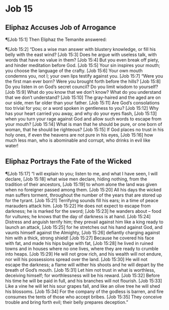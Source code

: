 # Job 15

## Eliphaz Accuses Job of Arrogance
¶[Job 15:1] Then Eliphaz the Temanite answered:

¶[Job 15:2] “Does a wise man answer with blustery knowledge, or fill his belly with the east wind?
[Job 15:3] Does he argue with useless talk, with words that have no value in them?
[Job 15:4] But you even break off piety, and hinder meditation before God.
[Job 15:5] Your sin inspires your mouth; you choose the language of the crafty.
[Job 15:6] Your own mouth condemns you, not I; your own lips testify against you.
[Job 15:7] “Were you the first man ever born? Were you brought forth before the hills?
[Job 15:8] Do you listen in on God’s secret council? Do you limit wisdom to yourself?
[Job 15:9] What do you know that we don’t know? What do you understand that we don’t understand?
[Job 15:10] The gray-haired and the aged are on our side, men far older than your father.
[Job 15:11] Are God’s consolations too trivial for you; or a word spoken in gentleness to you?
[Job 15:12] Why has your heart carried you away, and why do your eyes flash,
[Job 15:13] when you turn your rage against God and allow such words to escape from your mouth?
[Job 15:14] What is man that he should be pure, or one born of woman, that he should be righteous?
[Job 15:15] If God places no trust in his holy ones, if even the heavens are not pure in his eyes,
[Job 15:16] how much less man, who is abominable and corrupt, who drinks in evil like water!

## Eliphaz Portrays the Fate of the Wicked
¶[Job 15:17] “I will explain to you; listen to me, and what I have seen, I will declare,
[Job 15:18] what wise men declare, hiding nothing, from the tradition of their ancestors,
[Job 15:19] to whom alone the land was given when no foreigner passed among them.
[Job 15:20] All his days the wicked man suffers torment, throughout the number of the years that are stored up for the tyrant.
[Job 15:21] Terrifying sounds fill his ears; in a time of peace marauders attack him.
[Job 15:22] He does not expect to escape from darkness; he is marked for the sword;
[Job 15:23] he wanders about – food for vultures; he knows that the day of darkness is at hand.
[Job 15:24] Distress and anguish terrify him; they prevail against him like a king ready to launch an attack,
[Job 15:25] for he stretches out his hand against God, and vaunts himself against the Almighty,
[Job 15:26] defiantly charging against him with a thick, strong shield!
[Job 15:27] Because he covered his face with fat, and made his hips bulge with fat,
[Job 15:28] he lived in ruined towns and in houses where no one lives, where they are ready to crumble into heaps.
[Job 15:29] He will not grow rich, and his wealth will not endure, nor will his possessions spread over the land.
[Job 15:30] He will not escape the darkness; a flame will wither his shoots and he will depart by the breath of God’s mouth.
[Job 15:31] Let him not trust in what is worthless, deceiving himself; for worthlessness will be his reward.
[Job 15:32] Before his time he will be paid in full, and his branches will not flourish.
[Job 15:33] Like a vine he will let his sour grapes fall, and like an olive tree he will shed his blossoms.
[Job 15:34] For the company of the godless is barren, and fire consumes the tents of those who accept bribes.
[Job 15:35] They conceive trouble and bring forth evil; their belly prepares deception.”
